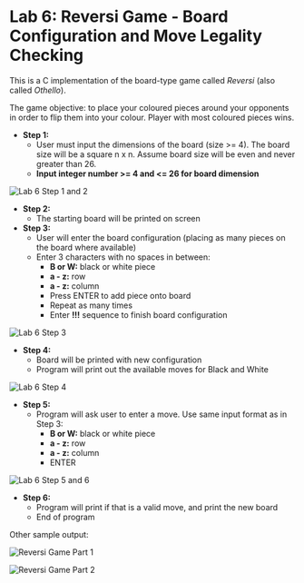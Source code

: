 # Lab 6: Reversi Game - Board Configuration and Move Legality Checking

This is a C implementation of the board-type game called _Reversi_ (also called _Othello_).

The game objective: to place your coloured pieces around your opponents in order to flip them into your colour. Player with most coloured pieces wins.

+ **Step 1:**
  + User must input the dimensions of the board (size >= 4). The board size will be a square n x n. Assume board size will be even and never greater than 26.
  + **Input integer number >= 4 and <= 26 for board dimension**
 
![Lab 6 Step 1 and 2](/../main/images/lab6_p1.png)
+ **Step 2:**
  + The starting board will be printed on screen
+ **Step 3:**
  + User will enter the board configuration (placing as many pieces on the board where available)
  + Enter 3 characters with no spaces in between:
    + **B or W:** black or white piece
    + **a - z:** row
    + **a - z:** column
    + Press ENTER to add piece onto board
    + Repeat as many times
    + Enter **!!!** sequence to finish board configuration
   
![Lab 6 Step 3](/../main/images/lab6_p2.png)
+ **Step 4:**
  + Board will be printed with new configuration
  + Program will print out the available moves for Black and White
 
![Lab 6 Step 4](/../main/images/lab6_p3.png)
+ **Step 5:**
  + Program will ask user to enter a move. Use same input format as in Step 3:
    + **B or W:** black or white piece
    + **a - z:** row
    + **a - z:** column
    + ENTER

![Lab 6 Step 5 and 6](/../main/images/lab6_p4.png)
+ **Step 6:**
  + Program will print if that is a valid move, and print the new board
  + End of program
 

Other sample output:

![Reversi Game Part 1](/../main/images/lab6_sample_game_1.png)

![Reversi Game Part 2](/../main/images/lab6_sample_game_2.png)
 

    
